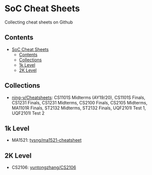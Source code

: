 # SoC Cheat Sheets
Collecting cheat sheets on Github

## Contents
- [SoC Cheat Sheets](#soc-cheat-sheets)
  - [Contents](#contents)
  - [Collections](#collections)
  - [1k Level](#1k-level)
  - [2K Level](#2k-level)
  


## Collections
* [ning-y/Cheatsheets](https://github.com/ning-y/Cheatsheets): 
    CS1101S Midterms (AY19/20), CS1101S Finals, CS1231 Finals, CS1231 Midterms, CS2100 Finals, CS2105 Midterms, MA1101R Finals, ST2132 Midterms, ST2132 Finals, UQF2101I Test 1, UQF2101I Test 2 

## 1k Level
* MA1521: [tysng/ma1521-cheatsheet](https://github.com/tysng/ma1521-cheatsheet)

## 2K Level
* CS2106: [yuntongzhang/CS2106](https://github.com/yuntongzhang/CS2106) 

